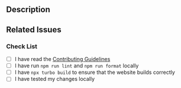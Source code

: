 <!--
Please read the [Contributing Guidelines](https://github.com/belgiumJS/belgiumjs.github.io/blob/main/CONTRIBUTING.md) before opening a pull request.
-->

## Description

<!-- Write a brief description of the changes introduced by this PR -->

## Related Issues

<!--
  Link to the issue that is fixed by this PR (if there is one)
  e.g. Fixes #1234, Addresses #1234, Related to #1234, etc.
-->

### Check List

<!--
ATTENTION
Please follow this check list to ensure that you've followed all items before opening this PR
-->

- [ ] I have read the [Contributing Guidelines](https://github.com/belgiumJS/belgiumjs.github.io/blob/main/CONTRIBUTING.md)
- [ ] I have run `npm run lint` and `npm run format` locally
- [ ] I have `npx turbo build` to ensure that the website builds correctly
- [ ] I have tested my changes locally
